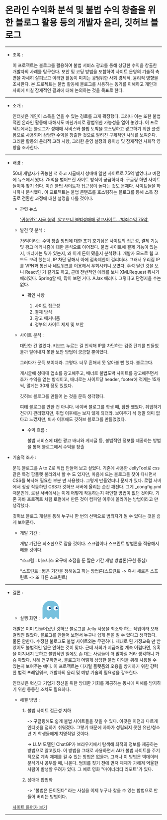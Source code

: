 


온라인 수익화 분석 및 불법 수익 창출을 위한 블로그 활용 등의 개발자 윤리, 깃허브 블로그
===

****

- 초록 :

    이 프로젝트는 블로그를 활용하여 불법 서비스 광고를 통해 상당한 수익을 창출한 개발자의 사례를 탐구한다. 보안 및 코딩 방법을 포함하여 사이트 운영의 기술적 측면을 자세히 살펴보고 이러한 활동이 미치는 광범위한 사회 경제적, 윤리적 영향을 조사한다. 본 프로젝트는 불법 활동에 블로그를 사용하는 동기를 이해하고 개인과 사회에 미칠 잠재적인 결과에 대해 논의하는 것을 목표로 한다.

****

- 소개 :

    인터넷은 개인이 소득을 얻을 수 있는 경로를 크게 확장했다. 그러나 이는 또한 불법적인 온라인 활동에 대해서도 마찬가지로 광범위한 가능성을 열어 놓았다. 이 프로젝트에서는 블로그가 성매매 서비스와 불법 도박을 호스팅하고 광고하기 위한 플랫폼으로 사용되어 상당한 수익을 창출한 것으로 알려진 구체적인 사례를 보여준다. 그러한 활동의 ​​윤리적 고려 사항, 그러한 운영 설정의 용이성 및 잠재적인 사회적 영향을 조사한다.


****

- 배경 : 

    50대 개발자가 귀농한 척 하고 시골에서 성매매 알선 사이트로 75억 벌었다고 예전에 뉴스에서 봤다. 75억을 벌어드린 사이트 방식이 궁금하더라.
    구글링 하면 사이트들이야 찾기 쉽다. 이런 불법 사이트가 접근성이 높다는 것도 문제다. 사이트들을 하나하나 분석했다. 이 프로젝트는 불법 콘텐츠를 호스팅하는 블로그를 통해 소득 창출로 전환한 과정에 대한 설명을 다룰 것이다.

    - 관련 뉴스

        ['귀농인?' 시골 농막, 알고보니 불법성매매 광고사이트…'범죄수익 75억'](http://www.joongang.tv/news/articleView.html?idxno=68030)


    - 발견 및 분석 : 

        75억이라는 수익 창출 방법에 대한 초기 호기심은 사이트의 접근성, 결제 기능 및 광고 메커니즘에 대한 분석으로 이어졌다. 
        불법 사이트에 결제 기능이 있는지, 배너에는 뭐가 있는지, 왜 이게 돈이 됐을지 분석했다. 개발자 모드로 웹 코드도 보려 했는데, IP 차단 당해서 아에 접속제한이 걸리더라. 그래서 우리집 IP를 VPN과 통신사 네트워크를 이용해서 우회시키니 보였다. 주석 달린 것을 보니 React인 거 같기도 하고, 근데 전반적인 에러를 보니 XMLRequest 뭐시기 에러였다. Spring할 때, 많이 보던 거다. AJax 에러다. 그렇다고 단정지을 수는 없다.

        * 확인 사항

            1. 사이트 접근성
            2. 결제 방식
            3. 광고 매커니즘
            4. 정부의 사이트 제제 및 보안

    - 사이트 분석 : 

        대단한 건 없었다. 키보드 누르는 걸 인식해 IP를 차단하는 검증 단계를 만들었을까 알아내지 못한 보안 방법이 궁금할 뿐이었다.

        그러다가 문득 보이더라. 그렇다. 너무 흔해서 못 알아볼 뻔 했다. 블로그다.

        게시글에 성매매 업소를 광고해주고, 배너로 불법도박 사이트를 광고해주면서 추가 수익을 얻는 방식이고, 배너로는 사이트당 header, footer에 적게는 15개 씩, 많게는 30개 정도 있었다.
        
        깃허브 블로그를 만들어 논 것을 문득 생각했다.

        여태 블로그를 안한 건 아니다. 네이버 블로그를 학생 때, 잠깐 했었다. 취업하기 전까지 관리했지만, 취업 이후에는 보지 않게 되더라. 보여주기 식 정말 의미 없다고 느꼈지만, 퇴사 이후에도 깃허브 블로그를 만들었었다.

        - 수익 흐름 : 

            불법 서비스에 대한 광고 배너와 게시글 등, 불법적인 정보를 제공하는 방법을 통해 블로그에서 수익을 창출

- 기술적 조사 : 

    문득 블로그를 A to Z로 직접 만들어 보고 싶었다. 기존에 사용한 JellyTool로 css 같은 특정 팜플렛 불러와서 할 수 도 있지만, 마음에 드는 블로그들 찾아 다니면서 CSS를 복사해 필요한 부분 만 사용했다. 그렇게 만들었더니 문제가 있다. 로컬 서버에서 정상 작동하던 CSS가 깃허브 서버에 올리는 순간 깨진다. 그게 _congfig.yml 때문인데, 로컬 서버에서는 이게 어떻게 작동하는지 확인할 방법이 없던 것이다. 기존 자바 프로젝트 처럼 로컬에서 만든 것이 컴파일 이후에 올라가는 방법이라고 만 생각했다. 

    깃허브 블로그 개설을 통해 누구나 한 번의 선택으로 범죄자가 될 수 있다는 것을 쉽게 보여준다.

    - 개발 기간 :

        개발 기간은 최소한으로 잡을 것이다. 스크럼이나 스프린트 방법론을 적용해서 해볼 것이다.
        
        *스크럼 : 비즈니스 요구에 초점을 둔 짧은 기간 개발 방법론(구현 중심)
        
        *스프린트 : 짧은 기간을 정해놓고 하는 방법론(스프린트 -> 즉시 새로운 스프린트 -> 또 다른 스프린트)

****

- 결론 :
    
    - 실행 화면 : 
        ![ㅇㅇ](/pacman.jpg)


    개발은 이미 만들어놨던 깃허브 블로그를 Jelly 사용을 최소화 하는 작업이라 오래 걸리진 않았다. 블로그를 만들어 보면서 누구나 쉽게 돈을 벌 수 있다고 생각했다. 물론 안한다. 수정한 불로그도 불법 사이트와는 무관하다. 제대로 된 가정교육 만 받았어도 불법적인 일은 안하는 것이 맞다. 근데 사회가 지금처럼 계속 어렵다면, 유혹을 이겨내지 못하고 불법적인 일에도 손 대는 사람들이 더 많아질 거라 생각하니 가슴 아팠다. 사례 연구하면서, 블로그가 어떻게 상당한 불법 이익을 위해 사용될 수 있는지 보여주는 예다. 이 프로젝트는 디지털 플랫폼의 오용을 방지하기 위한 강력한 법적 프레임워크, 개발자의 윤리 및 예방 기술의 필요성을 강조한다.
    
    인터넷은 혁신과 기업가 정신을 위한 방대한 기회를 제공하는 동시에 피해를 방지하기 위한 동등한 조치도 필요하다.

    - 해결 방법 : 

        1. 불법 사이트 접근성 저하 
        
            -> 구글링해도 쉽게 불법 사이트들을 찾을 수 있다. 이것은 이전과 다르게 인터넷을 접하기 쉬워졌다. 그렇기 때문에 자아가 성립되지 못한 유년/청소년 기 학생들에게 치명적일 것이다.

            -> LLM 모델인 ChatGP가 브라우저에서 탐색해 최적의 정보를 제공하는 방법으로 알고있다. 이 방법을 그대로 사용하면서 AI가 불법 사이트를 주기적으로 계속 제제를 걸 수 있는 방법은 없을까. 그러나 이 방법은 빅데이터분석기사 공부할 때, 나온다. 범죄를 짖기 전에 먼저 제제가 가해져 억울한 사람이 발생할 우려가 있다. 그 예로 영화 "마이너리티 리포트"가 있다.
        
        2. 성매매 합법화 
            
            -> "불법은 돈이된다" 라는 사실을 이제 누구나 찾을 수 있는 합법으로 만들어 버리는 방법이다.
        


    [사이트 들어가 보기](Grokeen.github.io)

****














